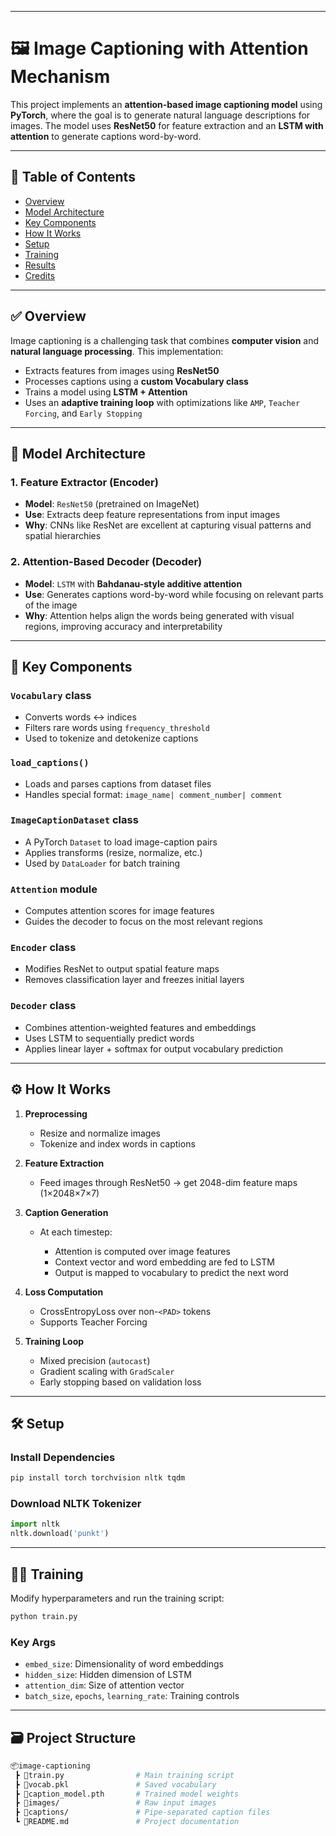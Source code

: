 
---

# 🖼️ Image Captioning with Attention Mechanism

This project implements an **attention-based image captioning model** using **PyTorch**, where the goal is to generate natural language descriptions for images. The model uses **ResNet50** for feature extraction and an **LSTM with attention** to generate captions word-by-word.

---

## 📌 Table of Contents

* [Overview](#overview)
* [Model Architecture](#model-architecture)
* [Key Components](#key-components)
* [How It Works](#how-it-works)
* [Setup](#setup)
* [Training](#training)
* [Results](#results)
* [Credits](#credits)

---

## ✅ Overview

Image captioning is a challenging task that combines **computer vision** and **natural language processing**. This implementation:

* Extracts features from images using **ResNet50**
* Processes captions using a **custom Vocabulary class**
* Trains a model using **LSTM + Attention**
* Uses an **adaptive training loop** with optimizations like `AMP`, `Teacher Forcing`, and `Early Stopping`

---

## 🧠 Model Architecture

### 1. **Feature Extractor (Encoder)**

* **Model**: `ResNet50` (pretrained on ImageNet)
* **Use**: Extracts deep feature representations from input images
* **Why**: CNNs like ResNet are excellent at capturing visual patterns and spatial hierarchies

### 2. **Attention-Based Decoder (Decoder)**

* **Model**: `LSTM` with **Bahdanau-style additive attention**
* **Use**: Generates captions word-by-word while focusing on relevant parts of the image
* **Why**: Attention helps align the words being generated with visual regions, improving accuracy and interpretability

---

## 🧩 Key Components

### `Vocabulary` class

* Converts words ↔ indices
* Filters rare words using `frequency_threshold`
* Used to tokenize and detokenize captions

### `load_captions()`

* Loads and parses captions from dataset files
* Handles special format: `image_name| comment_number| comment`

### `ImageCaptionDataset` class

* A PyTorch `Dataset` to load image-caption pairs
* Applies transforms (resize, normalize, etc.)
* Used by `DataLoader` for batch training

### `Attention` module

* Computes attention scores for image features
* Guides the decoder to focus on the most relevant regions

### `Encoder` class

* Modifies ResNet to output spatial feature maps
* Removes classification layer and freezes initial layers

### `Decoder` class

* Combines attention-weighted features and embeddings
* Uses LSTM to sequentially predict words
* Applies linear layer + softmax for output vocabulary prediction

---

## ⚙️ How It Works

1. **Preprocessing**

   * Resize and normalize images
   * Tokenize and index words in captions

2. **Feature Extraction**

   * Feed images through ResNet50 → get 2048-dim feature maps (1×2048×7×7)

3. **Caption Generation**

   * At each timestep:

     * Attention is computed over image features
     * Context vector and word embedding are fed to LSTM
     * Output is mapped to vocabulary to predict the next word

4. **Loss Computation**

   * CrossEntropyLoss over non-`<PAD>` tokens
   * Supports Teacher Forcing

5. **Training Loop**

   * Mixed precision (`autocast`)
   * Gradient scaling with `GradScaler`
   * Early stopping based on validation loss

---

## 🛠️ Setup

### Install Dependencies

```bash
pip install torch torchvision nltk tqdm
```

### Download NLTK Tokenizer

```python
import nltk
nltk.download('punkt')
```

---

## 🏋️‍♀️ Training

Modify hyperparameters and run the training script:

```bash
python train.py
```

### Key Args

* `embed_size`: Dimensionality of word embeddings
* `hidden_size`: Hidden dimension of LSTM
* `attention_dim`: Size of attention vector
* `batch_size`, `epochs`, `learning_rate`: Training controls

---

## 🗃️ Project Structure

```bash
📦image-captioning
 ┣ 📜train.py                # Main training script
 ┣ 📜vocab.pkl               # Saved vocabulary
 ┣ 📜caption_model.pth       # Trained model weights
 ┣ 📂images/                 # Raw input images
 ┣ 📂captions/               # Pipe-separated caption files
 ┗ 📜README.md               # Project documentation
```

